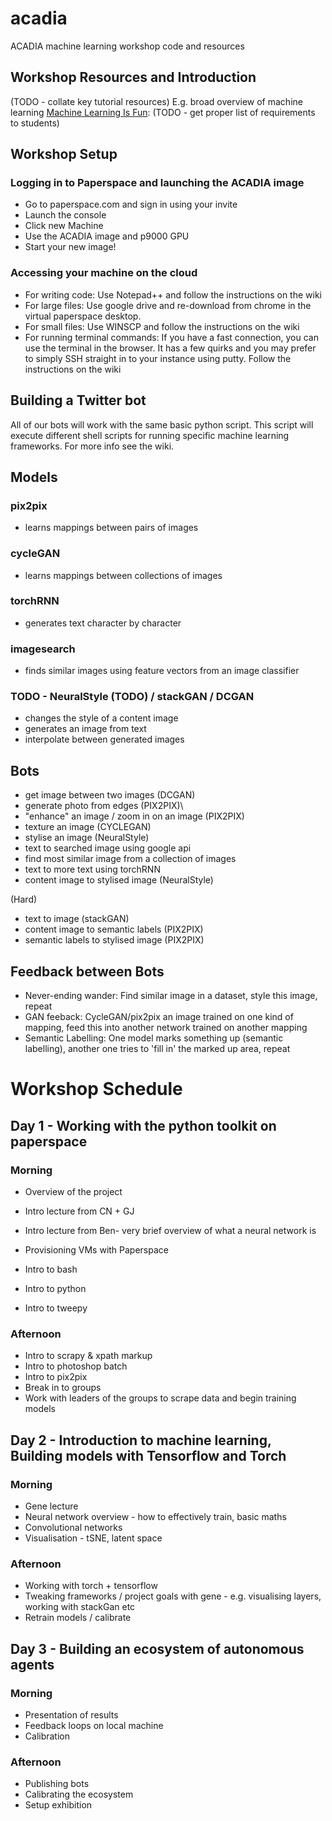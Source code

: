 # acadia
ACADIA machine learning workshop code and resources

## Workshop Resources and Introduction
(TODO - collate key tutorial resources)
E.g. broad overview of machine learning [Machine Learning Is Fun](https://medium.com/@ageitgey/machine-learning-is-fun-80ea3ec3c471):
(TODO - get proper list of requirements to students)

## Workshop Setup

### Logging in to Paperspace and launching the ACADIA image
- Go to paperspace.com and sign in using your invite
- Launch the console
- Click new Machine
- Use the ACADIA image and p9000 GPU
- Start your new image!

### Accessing your machine on the cloud
- For writing code: Use Notepad++ and follow the instructions on the wiki
- For large files: Use google drive and re-download from chrome in the virtual paperspace desktop. 
- For small files: Use WINSCP and follow the instructions on the wiki
- For running terminal commands: If you have a fast connection, you can use the terminal in the browser. It has a few quirks and you may prefer to simply SSH straight in to your instance using putty. Follow the instructions on the wiki

## Building a Twitter bot
All of our bots will work with the same basic python script. This script will execute different shell scripts for running specific machine learning frameworks. For more info see the wiki.

## Models

### pix2pix
- learns mappings between pairs of images

### cycleGAN
- learns mappings between collections of images

### torchRNN
- generates text character by character 

### imagesearch
- finds similar images using feature vectors from an image classifier

### TODO - NeuralStyle (TODO) / stackGAN / DCGAN
- changes the style of a content image
- generates an image from text
- interpolate between generated images

## Bots
- get image between two images (DCGAN)
- generate photo from edges (PIX2PIX)\
- "enhance" an image / zoom in on an image (PIX2PIX)
- texture an image (CYCLEGAN)
- stylise an image (NeuralStyle)
- text to searched image using google api
- find most similar image from a collection of images
- text to more text using torchRNN
- content image to stylised image (NeuralStyle)

(Hard)
- text to image (stackGAN)
- content image to semantic labels (PIX2PIX)
- semantic labels to stylised image (PIX2PIX)

## Feedback between Bots
- Never-ending wander: Find similar image in a dataset, style this image, repeat
- GAN feeback: CycleGAN/pix2pix an image trained on one kind of mapping, feed this into another network trained on another mapping
- Semantic Labelling: One model marks something up (semantic labelling), another one tries to 'fill in' the marked up area, repeat

# Workshop Schedule
## Day 1 - Working with the python toolkit on paperspace
### Morning
* Overview of the project
* Intro lecture from CN + GJ
* Intro lecture from Ben- very brief overview of what a neural network is

* Provisioning VMs with Paperspace
* Intro to bash
* Intro to python
* Intro to tweepy

### Afternoon
* Intro to scrapy & xpath markup
* Intro to photoshop batch
* Intro to pix2pix
* Break in to groups
* Work with leaders of the groups to scrape data and begin training models 

## Day 2 - Introduction to machine learning, Building models with Tensorflow and Torch
### Morning
* Gene lecture
* Neural network overview - how to effectively train, basic maths
* Convolutional networks
* Visualisation - tSNE, latent space

### Afternoon

* Working with torch + tensorflow
* Tweaking frameworks / project goals with gene - e.g. visualising layers, working with stackGan etc
* Retrain models / calibrate

## Day 3 - Building an ecosystem of autonomous agents
### Morning
* Presentation of results
* Feedback loops on local machine
* Calibration

### Afternoon
* Publishing bots
* Calibrating the ecosystem
* Setup exhibition
